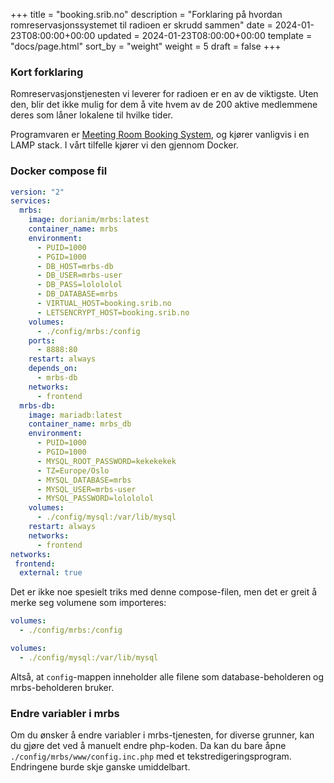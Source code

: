 +++
title = "booking.srib.no"
description = "Forklaring på hvordan romreservasjonssystemet til radioen er skrudd sammen"
date = 2024-01-23T08:00:00+00:00
updated = 2024-01-23T08:00:00+00:00
template = "docs/page.html"
sort_by = "weight"
weight = 5
draft = false
+++

### Kort forklaring

Romreservasjonstjenesten vi leverer for radioen er en av de viktigste. Uten den, blir det ikke mulig for dem å vite hvem av de 200 aktive medlemmene deres som låner lokalene til hvilke tider.

Programvaren er [Meeting Room Booking System](https://mrbs.sourceforge.io/), og kjører vanligvis i en LAMP stack. I vårt tilfelle kjører vi den gjennom Docker.

### Docker compose fil

```yaml
version: "2"
services:
  mrbs:
    image: dorianim/mrbs:latest
    container_name: mrbs
    environment:
      - PUID=1000
      - PGID=1000
      - DB_HOST=mrbs-db
      - DB_USER=mrbs-user
      - DB_PASS=lolololol
      - DB_DATABASE=mrbs
      - VIRTUAL_HOST=booking.srib.no
      - LETSENCRYPT_HOST=booking.srib.no
    volumes:
      - ./config/mrbs:/config
    ports:
      - 8888:80
    restart: always
    depends_on:
      - mrbs-db
    networks:
      - frontend
  mrbs-db:
    image: mariadb:latest
    container_name: mrbs_db
    environment:
      - PUID=1000
      - PGID=1000
      - MYSQL_ROOT_PASSWORD=kekekekek
      - TZ=Europe/Oslo
      - MYSQL_DATABASE=mrbs
      - MYSQL_USER=mrbs-user
      - MYSQL_PASSWORD=lolololol
    volumes:
      - ./config/mysql:/var/lib/mysql
    restart: always
    networks:
      - frontend
networks:
 frontend:
  external: true
```

Det er ikke noe spesielt triks med denne compose-filen, men det er greit å merke seg volumene som importeres: 

```yaml
volumes:
  - ./config/mrbs:/config
```

```yaml
volumes:
  - ./config/mysql:/var/lib/mysql
```

Altså, at `config`-mappen inneholder alle filene som database-beholderen og mrbs-beholderen bruker.

### Endre variabler i mrbs

Om du ønsker å endre variabler i mrbs-tjenesten, for diverse grunner, kan du gjøre det ved å manuelt endre php-koden. Da kan du bare åpne `./config/mrbs/www/config.inc.php` med et tekstredigeringsprogram. Endringene burde skje ganske umiddelbart.
